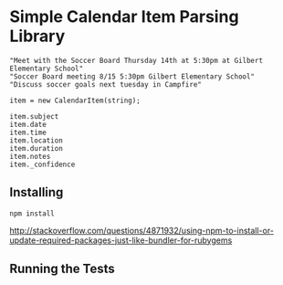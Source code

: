 # Simple Calendar Item Parsing Library

    "Meet with the Soccer Board Thursday 14th at 5:30pm at Gilbert Elementary School"
    "Soccer Board meeting 8/15 5:30pm Gilbert Elementary School"
    "Discuss soccer goals next tuesday in Campfire"

    item = new CalendarItem(string);

    item.subject
    item.date
    item.time
    item.location
    item.duration
    item.notes
    item._confidence

## Installing

`npm install`

http://stackoverflow.com/questions/4871932/using-npm-to-install-or-update-required-packages-just-like-bundler-for-rubygems
    
## Running the Tests

